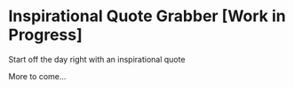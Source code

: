 # Inspirational Quote Grabber [Work in Progress]
Start off the day right with an inspirational quote

More to come...

<!-- <a href="http://35.153.201.35/quote/list">DEMO</a> -->
